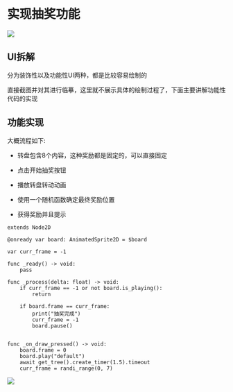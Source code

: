 <!-- toc -->

# 实现抽奖功能

<img data-id="yaohu_thumb"
src="https://cdn.ipfsscan.io/weibo/large/005ZoLfCgy1hsvfeai0oej30hi0o049g.jpg"/>

## UI拆解

分为装饰性以及功能性UI两种，都是比较容易绘制的

直接截图并对其进行临摹，这里就不展示具体的绘制过程了，下面主要讲解功能性代码的实现

## 功能实现

大概流程如下:

- 转盘包含8个内容，这种奖励都是固定的，可以直接固定
- 点击开始抽奖按钮

- 播放转盘转动动画

- 使用一个随机函数确定最终奖励位置
- 获得奖励并且提示

```godot
extends Node2D

@onready var board: AnimatedSprite2D = $board

var curr_frame = -1

func _ready() -> void:
	pass

func _process(delta: float) -> void:
	if curr_frame == -1 or not board.is_playing():
		return
	
	if board.frame == curr_frame:
		print("抽奖完成")
		curr_frame = -1
		board.pause()


func _on_draw_pressed() -> void:
	board.frame = 0
	board.play("default")
	await get_tree().create_timer(1.5).timeout
	curr_frame = randi_range(0, 7)
```

<img data-id="yaohu_redraw_1" src="https://cdn.ipfsscan.io/weibo/large/005ZoLfCgy1hsvjdj3ms0j30j20qqgqc.jpg"/>
